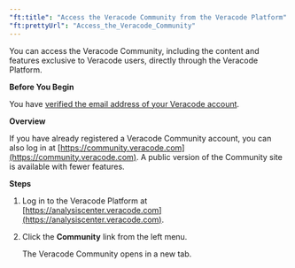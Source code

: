 ```yaml
---
"ft:title": "Access the Veracode Community from the Veracode Platform"
"ft:prettyUrl": "Access_the_Veracode_Community"
---
```

You can access the Veracode Community, including the content and features exclusive to Veracode users, directly through the Veracode Platform.

<p font-size="13pt"><b>Before You Begin</b></p>

You have [verified the email address of your Veracode account](https://docs.veracode.com/r/Verify_the_Email_Address_for_Your_Veracode_Account).

<p font-size="13pt"><b>Overview</b></p>

If you have already registered a Veracode Community account, you can also log in at [https://community.veracode.com](https://community.veracode.com). A public version of the Community site is available with fewer features.

<p font-size="13pt"><b>Steps</b></p>

1.  Log in to the Veracode Platform at [https://analysiscenter.veracode.com](https://analysiscenter.veracode.com).

2.  Click the **Community** link from the left menu.

    The Veracode Community opens in a new tab.